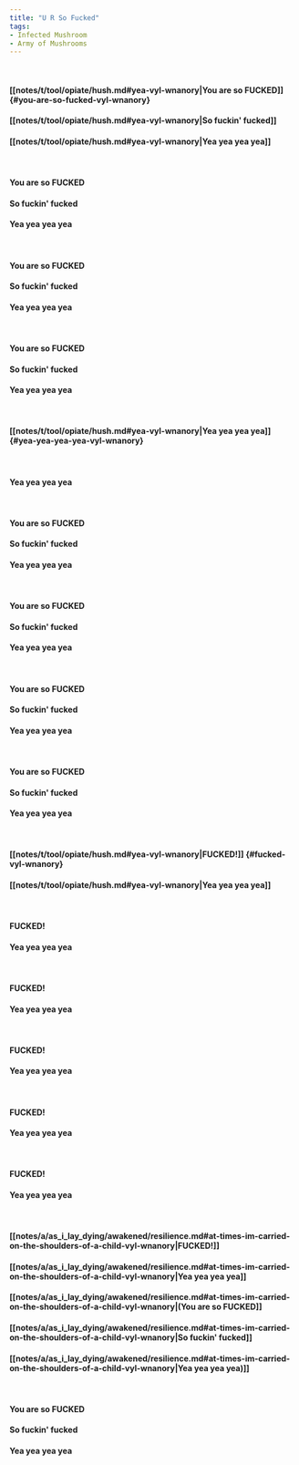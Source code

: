 ```yaml
---
title: "U R So Fucked"
tags:
- Infected Mushroom
- Army of Mushrooms
---
```

&nbsp;
#### [[notes/t/tool/opiate/hush.md#yea-vyl-wnanory|You are so FUCKED]] {#you-are-so-fucked-vyl-wnanory}
#### [[notes/t/tool/opiate/hush.md#yea-vyl-wnanory|So fuckin' fucked]]
#### [[notes/t/tool/opiate/hush.md#yea-vyl-wnanory|Yea yea yea yea]]
&nbsp;
#### You are so FUCKED
#### So fuckin' fucked
#### Yea yea yea yea
&nbsp;
#### You are so FUCKED
#### So fuckin' fucked
#### Yea yea yea yea
&nbsp;
#### You are so FUCKED
#### So fuckin' fucked
#### Yea yea yea yea
&nbsp;
#### [[notes/t/tool/opiate/hush.md#yea-vyl-wnanory|Yea yea yea yea]] {#yea-yea-yea-yea-vyl-wnanory}
&nbsp;
#### Yea yea yea yea
&nbsp;
#### You are so FUCKED
#### So fuckin' fucked
#### Yea yea yea yea
&nbsp;
#### You are so FUCKED
#### So fuckin' fucked
#### Yea yea yea yea
&nbsp;
#### You are so FUCKED
#### So fuckin' fucked
#### Yea yea yea yea
&nbsp;
#### You are so FUCKED
#### So fuckin' fucked
#### Yea yea yea yea
&nbsp;
#### [[notes/t/tool/opiate/hush.md#yea-vyl-wnanory|FUCKED!]] {#fucked-vyl-wnanory}
#### [[notes/t/tool/opiate/hush.md#yea-vyl-wnanory|Yea yea yea yea]]
&nbsp;
#### FUCKED!
#### Yea yea yea yea
&nbsp;
#### FUCKED!
#### Yea yea yea yea
&nbsp;
#### FUCKED!
#### Yea yea yea yea
&nbsp;
#### FUCKED!
#### Yea yea yea yea
&nbsp;
#### FUCKED!
#### Yea yea yea yea
&nbsp;
#### [[notes/a/as_i_lay_dying/awakened/resilience.md#at-times-im-carried-on-the-shoulders-of-a-child-vyl-wnanory|FUCKED!]]
#### [[notes/a/as_i_lay_dying/awakened/resilience.md#at-times-im-carried-on-the-shoulders-of-a-child-vyl-wnanory|Yea yea yea yea]]
#### [[notes/a/as_i_lay_dying/awakened/resilience.md#at-times-im-carried-on-the-shoulders-of-a-child-vyl-wnanory|(You are so FUCKED]]
#### [[notes/a/as_i_lay_dying/awakened/resilience.md#at-times-im-carried-on-the-shoulders-of-a-child-vyl-wnanory|So fuckin' fucked]]
#### [[notes/a/as_i_lay_dying/awakened/resilience.md#at-times-im-carried-on-the-shoulders-of-a-child-vyl-wnanory|Yea yea yea yea)]]
&nbsp;
#### You are so FUCKED
#### So fuckin' fucked
#### Yea yea yea yea
